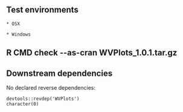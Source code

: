 


## Test environments

    * OSX

    * Windows

## R CMD check --as-cran WVPlots_1.0.1.tar.gz 



## Downstream dependencies

  No declared reverse dependencies:

    devtools::revdep('WVPlots')
    character(0)
